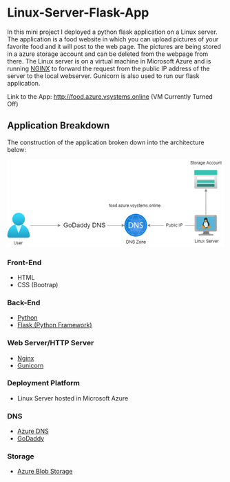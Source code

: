 # Linux-Server-Flask-App
In this mini project I deployed a python flask application on a Linux server. The application is a food website in which you can upload pictures of your favorite food and it will post to the web page. The pictures are being stored in a azure storage account and can be deleted from the webpage from there. The Linux server is on a virtual machine in Microsoft Azure and is running [NGINX](https://www.nginx.com/resources/wiki/start/topics/tutorials/install/) to forward the request from the public IP address of the server to the local webserver. Gunicorn is also used to run our flask application.

Link to the App: http://food.azure.vsystems.online (VM Currently Turned Off)

## Application Breakdown

The construction of the application broken down into the architecture below:

![LinuxServer](https://github.com/rjones18/Images/blob/main/LS_Azure.drawio.png)


### Front-End

- HTML
- CSS (Bootrap)


### Back-End 

- [Python](https://www.python.org/) 
- [Flask (Python Framework)](https://flask.palletsprojects.com/en/1.1.x/)


### Web Server/HTTP Server

- [Nginx](https://www.nginx.com/)
- [Gunicorn](https://gunicorn.org/)


### Deployment Platform

- Linux Server hosted in Microsoft Azure


### DNS

- [Azure DNS](https://azure.microsoft.com/en-us/services/dns/#overview)
- [GoDaddy](https://www.godaddy.com/)



### Storage

- [Azure Blob Storage](https://azure.microsoft.com/en-us/services/storage/blobs/)
